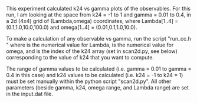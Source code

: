 This experiment calculated k24 vs gamma plots of the observables. For this run, I am looking at the space from k24 = -1 to 1 and gamma = 0.01 to 0.4, in a 2d (4x4) grid of (Lambda,omega) coordinates, where Lambda[1..4] = (0.1,1.0,10.0,100.0) and omega[1..4] = (0.01,0.1,1.0,10.0).

To make a calculation of any observable vs gamma, run the script "run_cc.h <Lambda> <omega> <k24index>" where <Lambda> is the numerical value for Lambda, <omega> is the numerical value for omega, and <k24index> is the index of the k24 array (set in scan2d.py, see below) corresponding to the value of k24 that you want to compute.

The range of gamma values to be calculated (i.e. gamma = 0.01 to gamma = 0.4 in this case) and k24 values to be calculated (i.e. k24 = -1 to k24 = 1) must be set manually within the python script "scan2d.py". All other parameters (beside gamma, k24, omega range, and Lambda range) are set in the input.dat file.
